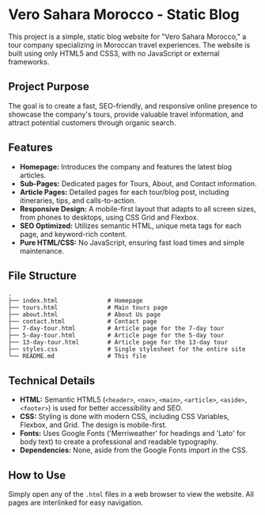 # Vero Sahara Morocco - Static Blog

This project is a simple, static blog website for "Vero Sahara Morocco," a tour company specializing in Moroccan travel experiences. The website is built using only HTML5 and CSS3, with no JavaScript or external frameworks.

## Project Purpose

The goal is to create a fast, SEO-friendly, and responsive online presence to showcase the company's tours, provide valuable travel information, and attract potential customers through organic search.

## Features

- **Homepage:** Introduces the company and features the latest blog articles.
- **Sub-Pages:** Dedicated pages for Tours, About, and Contact information.
- **Article Pages:** Detailed pages for each tour/blog post, including itineraries, tips, and calls-to-action.
- **Responsive Design:** A mobile-first layout that adapts to all screen sizes, from phones to desktops, using CSS Grid and Flexbox.
- **SEO Optimized:** Utilizes semantic HTML, unique meta tags for each page, and keyword-rich content.
- **Pure HTML/CSS:** No JavaScript, ensuring fast load times and simple maintenance.

## File Structure

```
.
├── index.html              # Homepage
├── tours.html              # Main tours page
├── about.html              # About Us page
├── contact.html            # Contact page
├── 7-day-tour.html         # Article page for the 7-day tour
├── 5-day-tour.html         # Article page for the 5-day tour
├── 13-day-tour.html        # Article page for the 13-day tour
├── styles.css              # Single stylesheet for the entire site
└── README.md               # This file
```

## Technical Details

- **HTML:** Semantic HTML5 (`<header>`, `<nav>`, `<main>`, `<article>`, `<aside>`, `<footer>`) is used for better accessibility and SEO.
- **CSS:** Styling is done with modern CSS, including CSS Variables, Flexbox, and Grid. The design is mobile-first.
- **Fonts:** Uses Google Fonts ('Merriweather' for headings and 'Lato' for body text) to create a professional and readable typography.
- **Dependencies:** None, aside from the Google Fonts import in the CSS.

## How to Use

Simply open any of the `.html` files in a web browser to view the website. All pages are interlinked for easy navigation.

